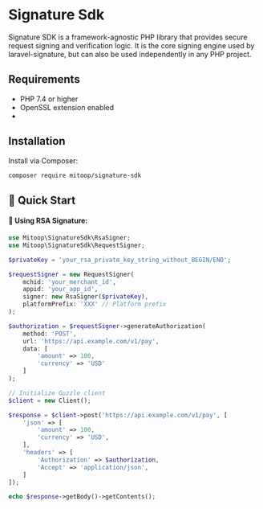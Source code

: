 # Signature Sdk
Signature SDK is a framework-agnostic PHP library that provides secure request signing and verification logic.
It is the core signing engine used by laravel-signature, but can also be used independently in any PHP project.

## Requirements
- PHP 7.4 or higher
- OpenSSL extension enabled
- 
## Installation
Install via Composer:
```bash
composer require mitoop/signature-sdk
```

## 🚀 Quick Start

#### 🔐 Using RSA Signature:
```php
use Mitoop\SignatureSdk\RsaSigner;
use Mitoop\SignatureSdk\RequestSigner;

$privateKey = 'your_rsa_private_key_string_without_BEGIN/END';

$requestSigner = new RequestSigner(
    mchid: 'your_merchant_id',
    appid: 'your_app_id',
    signer: new RsaSigner($privateKey),
    platformPrefix: 'XXX' // Platform prefix
);

$authorization = $requestSigner->generateAuthorization(
    method: 'POST',
    url: 'https://api.example.com/v1/pay',
    data: [
        'amount' => 100,
        'currency' => 'USD'
    ]
);

// Initialize Guzzle client
$client = new Client();

$response = $client->post('https://api.example.com/v1/pay', [
    'json' => [
        'amount' => 100,
        'currency' => 'USD',
    ],
    'headers' => [
        'Authorization' => $authorization,
        'Accept' => 'application/json',
    ]
]);

echo $response->getBody()->getContents();
```
